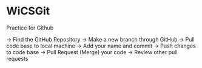 # WiCSGit
Practice for Github

→ Find the GitHub Repository
→ Make a new branch through GitHub
→ Pull code base to local machine
→ Add your name and commit
→ Push changes to code base
→ Pull Request (Merge) your code
→ Review other pull requests
